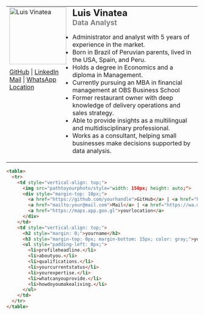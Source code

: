 <table>
  <tr>
    <td style="vertical-align: top;">
      <img src="https://media.licdn.com/dms/image/D4E03AQH56lHrlfeoZg/profile-displayphoto-shrink_200_200/0/1708397386087?e=1725494400&amp;v=beta&amp;t=k4TkmRyaASW0BKg1QLP2umZL1IMNlM54kifpUXByXa8" alt="Luis Vinatea" style="width: 150px; height: auto;">
      <div style="margin-top: 10px;">
        <a href="https://github.com/luisvinatea">GitHub</a> | <a href="https://linkedin.com/in/luisvinatea">LinkedIn</a><br>
        <a href="mailto:luisvinateabarberena@gmail.com">Mail</a> | <a href="https://wa.me/+5548988552904">WhatsApp</a><br>
        <a href="https://maps.app.goo.gl/9fFpEyAD8WgabwmK7">Location</a>
      </div>
    </td>
    <td style="vertical-align: top;">
      <h2 style="margin: 0;">Luis Vinatea</h2>
      <h3 style="margin-top: 0px; margin-bottom: 15px; color: gray;">Data Analyst</h3>
      <ul style="padding-left: 0px;">
        <li>Administrator and analyst with 5 years of experience in the market.</li>
        <li>Born in Brazil of Peruvian parents, lived in the USA, Spain, and Peru.</li>
        <li>Holds a degree in Economics and a diploma in Management.</li>
        <li>Currently pursuing an MBA in financial management at OBS Business School</li>
        <li>Former restaurant owner with deep knowledge of delivery operations and sales strategy.</li>
        <li>Able to provide insights as a multilingual and multidisciplinary professional.</li>
        <li>Works as a consultant, helping small businesses make decisions supported by data analysis.</li>
      </ul>
    </td>
  </tr>
</table>
  
```html
<table>
  <tr>
    <td style="vertical-align: top;">
      <img src="pathtoyourphoto/style="width: 150px; height: auto;">
      <div style="margin-top: 10px;">
        <a href="https://github.com/yourhandle">GitHub</a> | <a href="https://linkedin.com/in/youruser">LinkedIn</a><br>
        <a href="mailto:your@mail.com">Mail</a> | <a href="https://wa.me/yournumber">WhatsApp</a><br>
        <a href="https://maps.app.goo.gl">yourlocation</a>
      </div>
    </td>
    <td style="vertical-align: top;">
      <h2 style="margin: 0;">yourname</h2>
      <h3 style="margin-top: 0px; margin-bottom: 15px; color: gray;">yourtitle</h3>
      <ul style="padding-left: 0px;">
        <li>profileheadline.</li>
        <li>aboutyou.</li>
        <li>qualifications.</li>
        <li>yourcurrentstatus</li>
        <li>yourexpertise.</li>
        <li>whatcanyouprovide.</li>
        <li>howdoyoumakealiving.</li>
      </ul>
    </td>
  </tr>
</table>
